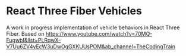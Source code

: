 # React Three Fiber Vehicles

A work in progress implementation of vehicle behaviors in React Three Fiber. Based on https://www.youtube.com/watch?v=70MQ-FugwbI&list=PLRqwX-V7Uu6ZV4yEcW3uDwOgGXKUUsPOM&ab_channel=TheCodingTrain
